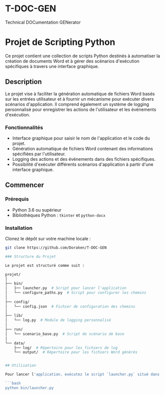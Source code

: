 # T-DOC-GEN
Technical DOCumentation GENerator

# Projet de Scripting Python

Ce projet contient une collection de scripts Python destinés à automatiser la création de documents Word et à gérer des scénarios d'exécution spécifiques à travers une interface graphique.

## Description

Le projet vise à faciliter la génération automatique de fichiers Word basés sur les entrées utilisateur et à fournir un mécanisme pour exécuter divers scénarios d'application. Il comprend également un système de logging personnalisé pour enregistrer les actions de l'utilisateur et les événements d'exécution.

### Fonctionnalités

- Interface graphique pour saisir le nom de l'application et le code du projet.
- Génération automatique de fichiers Word contenant des informations spécifiées par l'utilisateur.
- Logging des actions et des événements dans des fichiers spécifiques.
- Possibilité d'exécuter différents scénarios d'application à partir d'une interface graphique.

## Commencer

### Prérequis

- Python 3.6 ou supérieur
- Bibliothèques Python : `tkinter` et `python-docx`

### Installation

Clonez le dépôt sur votre machine locale :

```bash
git clone https://github.com/Doraken/T-DOC-GEN

### Structure du Projet

Le projet est structuré comme suit :

projet/
│
├── bin/
│   ├── launcher.py  # Script pour lancer l'application
│   └── configure_paths.py  # Script pour configurer les chemins
│
├── config/
│   └── config.json  # Fichier de configuration des chemins
│
├── lib/
│   └── log.py  # Module de logging personnalisé
│
├── run/
│   └── scenario_base.py  # Script de scénario de base
│
└── data/
    ├── log/  # Répertoire pour les fichiers de log
    └── output/  # Répertoire pour les fichiers Word générés


## Utilisation

Pour lancer l'application, exécutez le script `launcher.py` situé dans le dossier `bin/` :

```bash
python bin/launcher.py
